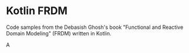 # Kotlin FRDM
Code samples from the Debasish Ghosh's book "Functional and Reactive Domain Modeling" (FRDM) written in Kotlin.

A